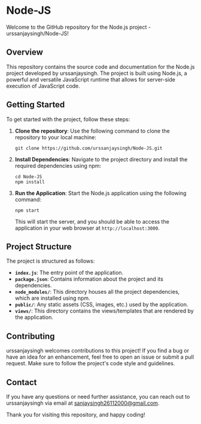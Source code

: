 # Node-JS

Welcome to the GitHub repository for the Node.js project - urssanjaysingh/Node-JS!

## Overview

This repository contains the source code and documentation for the Node.js project developed by urssanjaysingh. The project is built using Node.js, a powerful and versatile JavaScript runtime that allows for server-side execution of JavaScript code.

## Getting Started

To get started with the project, follow these steps:

1. **Clone the repository**: Use the following command to clone the repository to your local machine:

   ```
   git clone https://github.com/urssanjaysingh/Node-JS.git
   ```

2. **Install Dependencies**: Navigate to the project directory and install the required dependencies using npm:

   ```
   cd Node-JS
   npm install
   ```

3. **Run the Application**: Start the Node.js application using the following command:

   ```
   npm start
   ```

   This will start the server, and you should be able to access the application in your web browser at `http://localhost:3000`.

## Project Structure

The project is structured as follows:

- **`index.js`**: The entry point of the application.
- **`package.json`**: Contains information about the project and its dependencies.
- **`node_modules/`**: This directory houses all the project dependencies, which are installed using npm.
- **`public/`**: Any static assets (CSS, images, etc.) used by the application.
- **`views/`**: This directory contains the views/templates that are rendered by the application.

## Contributing

urssanjaysingh welcomes contributions to this project! If you find a bug or have an idea for an enhancement, feel free to open an issue or submit a pull request. Make sure to follow the project's code style and guidelines.

## Contact

If you have any questions or need further assistance, you can reach out to urssanjaysingh via email at sanjaysingh26112000@gmail.com.

Thank you for visiting this repository, and happy coding!
